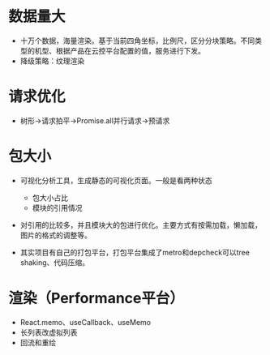 # 数据量大

- 十万个数据，海量渲染。基于当前四角坐标，比例尺，区分分块策略。不同类型的机型、根据产品在云控平台配置的值，服务进行下发。
- 降级策略：纹理渲染

# 请求优化

- 树形->请求拍平->Promise.all并行请求->预请求

# 包大小

- 可视化分析工具，生成静态的可视化页面。一般是看两种状态

  - 包大小占比
  - 模块的引用情况
- 对引用的比较多，并且模块大的包进行优化。主要方式有按需加载，懒加载，图片的格式的调整等。
- 其实项目有自己的打包平台，打包平台集成了metro和depcheck可以tree shaking、代码压缩。

# 渲染（Performance平台）

- React.memo、useCallback、useMemo
- 长列表改虚拟列表
- 回流和重绘
